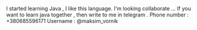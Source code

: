 I started learning Java , I like this language.
I'm looking collaborate ...  If you want to  learn java together ,  then write to me in telegram . Phone number : +380685596171 Username : @maksim_vornik


<!---
MaksVornik/MaksVornik is a ✨ special ✨ repository because its `README.md` (this file) appears on your GitHub profile.
You can click the Preview link to take a look at your changes.
--->
